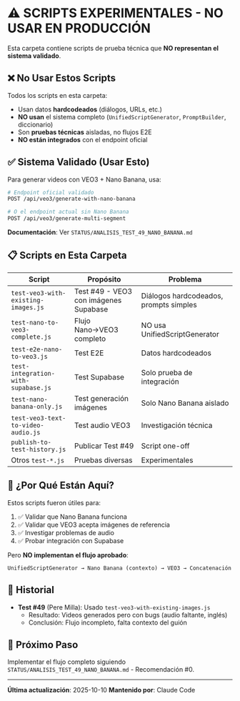 # ⚠️ SCRIPTS EXPERIMENTALES - NO USAR EN PRODUCCIÓN

Esta carpeta contiene scripts de prueba técnica que **NO representan el sistema
validado**.

## ❌ No Usar Estos Scripts

Todos los scripts en esta carpeta:

- Usan datos **hardcodeados** (diálogos, URLs, etc.)
- **NO usan** el sistema completo (`UnifiedScriptGenerator`, `PromptBuilder`,
  diccionario)
- Son **pruebas técnicas** aisladas, no flujos E2E
- **NO están integrados** con el endpoint oficial

## ✅ Sistema Validado (Usar Esto)

Para generar videos con VEO3 + Nano Banana, usa:

```bash
# Endpoint oficial validado
POST /api/veo3/generate-with-nano-banana

# O el endpoint actual sin Nano Banana
POST /api/veo3/generate-multi-segment
```

**Documentación**: Ver `STATUS/ANALISIS_TEST_49_NANO_BANANA.md`

## 📋 Scripts en Esta Carpeta

| Script                              | Propósito                             | Problema                               |
| ----------------------------------- | ------------------------------------- | -------------------------------------- |
| `test-veo3-with-existing-images.js` | Test #49 - VEO3 con imágenes Supabase | Diálogos hardcodeados, prompts simples |
| `test-nano-to-veo3-complete.js`     | Flujo Nano→VEO3 completo              | NO usa UnifiedScriptGenerator          |
| `test-e2e-nano-to-veo3.js`          | Test E2E                              | Datos hardcodeados                     |
| `test-integration-with-supabase.js` | Test Supabase                         | Solo prueba de integración             |
| `test-nano-banana-only.js`          | Test generación imágenes              | Solo Nano Banana aislado               |
| `test-veo3-text-to-video-audio.js`  | Test audio VEO3                       | Investigación técnica                  |
| `publish-to-test-history.js`        | Publicar Test #49                     | Script one-off                         |
| Otros `test-*.js`                   | Pruebas diversas                      | Experimentales                         |

## 🎯 ¿Por Qué Están Aquí?

Estos scripts fueron útiles para:

1. ✅ Validar que Nano Banana funciona
2. ✅ Validar que VEO3 acepta imágenes de referencia
3. ✅ Investigar problemas de audio
4. ✅ Probar integración con Supabase

Pero **NO implementan el flujo aprobado**:

```
UnifiedScriptGenerator → Nano Banana (contexto) → VEO3 → Concatenación
```

## 📝 Historial

- **Test #49** (Pere Milla): Usado `test-veo3-with-existing-images.js`
    - Resultado: Videos generados pero con bugs (audio faltante, inglés)
    - Conclusión: Flujo incompleto, falta contexto del guión

## 🚀 Próximo Paso

Implementar el flujo completo siguiendo
`STATUS/ANALISIS_TEST_49_NANO_BANANA.md` - Recomendación #0.

---

**Última actualización**: 2025-10-10 **Mantenido por**: Claude Code
